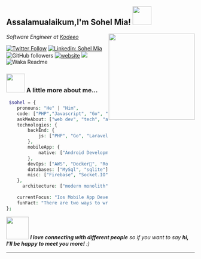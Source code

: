 <h2>Assalamualaikum,I'm Sohel Mia! <img src="https://media.giphy.com/media/12oufCB0MyZ1Go/giphy.gif" width="50"></h2>
<img align='right' src="https://media.giphy.com/media/M9gbBd9nbDrOTu1Mqx/giphy.gif" width="230">
<p><em>Software Engineer at <a href="https://www.kodeeo.com">Kodeeo</a>
</em></p>

[![Twitter Follow](https://img.shields.io/twitter/follow/misteranmol?label=Follow)](https://twitter.com/intent/follow?screen_name=misteranmol)
[![Linkedin: Sohel Mia](https://img.shields.io/badge/-anmol-blue?style=flat-square&logo=Linkedin&logoColor=white&link=https://www.linkedin.com/in/sohelmia/)](https://www.linkedin.com/in/anmol-p-singh/)
![GitHub followers](https://img.shields.io/github/followers/anmol098?label=Follow&style=social)
[![website](https://img.shields.io/badge/Website-46a2f1.svg?&style=flat-square&logo=Google-Chrome&logoColor=white&link=https://anmolsingh.me/)](https://anmolsingh.me/)
![](https://visitor-badge.glitch.me/badge?page_id=anmol098.anmol098)
![Waka Readme](https://github.com/anmol098/anmol098/workflows/Waka%20Readme/badge.svg)

### <img src="https://media.giphy.com/media/VgCDAzcKvsR6OM0uWg/giphy.gif" width="50"> A little more about me...  

```php
 $sohel = {
    pronouns: "He" | "Him",
    code: ["PHP","Javascript", "Go", "Dart"],
    askMeAbout: ["web dev", "tech", "app dev"],
    technologies: {
        backEnd: {
            js: ["PHP", "Go", "Laravel", "Lumen"],
        },
        mobileApp: {
            native: ["Android Development", "IOS Development"]
        },
        devOps: ["AWS", "Docker🐳", "Route53", "Nginx"],
        databases: ["MySql", "sqlite"],
        misc: ["Firebase", "Socket.IO", "selenium", "open-cv", "php", "SuiteApp"]
    },
      architecture: ["modern monolith","microservices", "event-driven", "design system pattern"],
   
    currentFocus: "Ios Mobile App Development",
    funFact: "There are two ways to write error-free programs; only the third one works"
};
```


<img src="https://media.giphy.com/media/LnQjpWaON8nhr21vNW/giphy.gif" width="60"> <em><b>I love connecting with different people</b> so if you want to say <b>hi, I'll be happy to meet you more!</b> :)</em>

---

